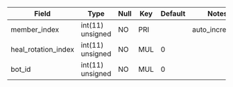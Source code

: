 **Field**|**Type**|**Null**|**Key**|**Default**|**Notes**
-----|-----|-----|-----|-----|-----
member\_index|int(11) unsigned|NO|PRI| |auto\_increment
heal\_rotation\_index|int(11) unsigned|NO|MUL|0| 
bot\_id|int(11) unsigned|NO|MUL|0| 